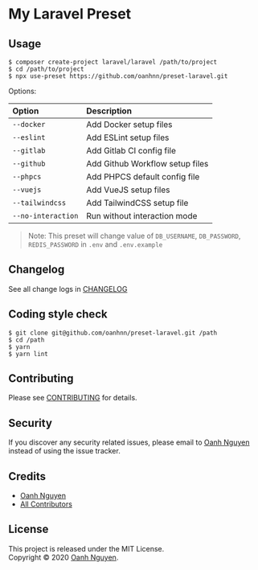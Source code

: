 # My Laravel Preset

## Usage

```shell
$ composer create-project laravel/laravel /path/to/project
$ cd /path/to/project
$ npx use-preset https://github.com/oanhnn/preset-laravel.git
```

Options:

| Option             | Description                          |
|:-------------------|:-------------------------------------|
| `--docker`         | Add Docker setup files               |
| `--eslint`         | Add ESLint setup files               |
| `--gitlab`         | Add Gitlab CI config file            |
| `--github`         | Add Github Workflow setup files      |
| `--phpcs`          | Add PHPCS default config file        |
| `--vuejs`          | Add VueJS setup files                |
| `--tailwindcss`    | Add TailwindCSS setup file           |
| `--no-interaction` | Run without interaction mode         |

> Note: This preset will change value of `DB_USERNAME`, `DB_PASSWORD`, `REDIS_PASSWORD` in `.env` and `.env.example`

## Changelog

See all change logs in [CHANGELOG](CHANGELOG.md)

## Coding style check

```shell
$ git clone git@github.com/oanhnn/preset-laravel.git /path
$ cd /path
$ yarn
$ yarn lint
```

## Contributing

Please see [CONTRIBUTING](CONTRIBUTING.md) for details.

## Security

If you discover any security related issues, please email to [Oanh Nguyen](mailto:oanhnn.bk@gmail.com) instead of 
using the issue tracker.

## Credits

- [Oanh Nguyen](https://github.com/oanhnn)
- [All Contributors](../../contributors)

## License

This project is released under the MIT License.   
Copyright © 2020 [Oanh Nguyen](https://oanhnn.github.io).
